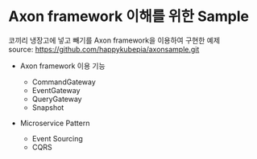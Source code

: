 # Axon framework 이해를 위한 Sample

코끼리 냉장고에 넣고 빼기를 Axon framework을 이용하여 구현한 예제  
source: https://github.com/happykubepia/axonsample.git 

- Axon framework 이용 기능 
  - CommandGateway
  - EventGateway
  - QueryGateway
  - Snapshot

- Microservice Pattern 
  - Event Sourcing
  - CQRS



